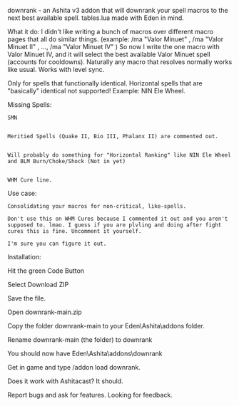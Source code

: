 downrank - an Ashita v3 addon that will downrank your spell macros to the next best available spell. tables.lua made with Eden in mind.

What it do: I didn't like writing a bunch of macros over different macro pages that all do similar things. (example: /ma "Valor Minuet" <me>, /ma "Valor Minuet II" <me>, ..., /ma "Valor Minuet IV" <me>) So now I write the one macro with Valor Minuet IV, and it will select the best available Valor Minuet spell (accounts for cooldowns). Naturally any macro that resolves normally works like usual. Works with level sync.

Only for spells that functionally identical. Horizontal spells that are "basically" identical not supported! Example: NIN Ele Wheel.

Missing Spells:


    SMN


    Meritied Spells (Quake II, Bio III, Phalanx II) are commented out.


    Will probably do something for "Horizontal Ranking" like NIN Ele Wheel and BLM Burn/Choke/Shock (Not in yet)


    WHM Cure line.

Use case:

    Consolidating your macros for non-critical, like-spells.

    Don't use this on WHM Cures because I commented it out and you aren't supposed to. lmao. I guess if you are plvling and doing after fight cures this is fine. Uncomment it yourself.
    
    I'm sure you can figure it out.


Installation: 

Hit the green Code Button

Select Download ZIP

Save the file.

Open downrank-main.zip

Copy the folder downrank-main to your Eden\Ashita\addons folder.

Rename downrank-main (the folder) to downrank

You should now have Eden\Ashita\addons\downrank

Get in game and type /addon load downrank.


Does it work with Ashitacast?
It should.


Report bugs and ask for features. Looking for feedback.
